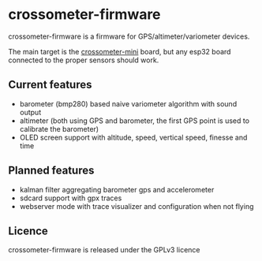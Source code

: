 # crossometer-firmware

crossometer-firmware is a firmware for GPS/altimeter/variometer devices. 

The main target is the [crossometer-mini](https://github.com/fredszaq/crossometer-mini) board, but any esp32 board connected to the proper sensors should work.

## Current features
 - barometer (bmp280) based naive variometer algorithm with sound output
 - altimeter (both using GPS and barometer, the first GPS point is used to calibrate the barometer)
 - OLED screen support with altitude, speed, vertical speed, finesse and time


## Planned features
 - kalman filter aggregating barometer gps and accelerometer
 - sdcard support with gpx traces
 - webserver mode with trace visualizer and configuration when not flying


## Licence

crossometer-firmware is released under the GPLv3 licence


